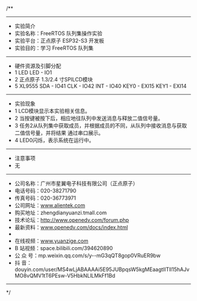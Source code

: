 /**
 ***************************************************************************************************
 * 实验简介
 * 实验名称：FreeRTOS 队列集操作实验
 * 实验平台：正点原子 ESP32-S3 开发板
 * 实验目的：学习 FreeRTOS 队列集

 ***************************************************************************************************
 * 硬件资源及引脚分配
 * 1 LED
     LED - IO1
 * 2 正点原子 1.3/2.4 寸SPILCD模块
 * 5 XL9555
     SDA         -  IO41
     CLK         -  IO42
     INT         -  IO40
     KEY0        -  EXI15
     KEY1        -  EXI14

 ***************************************************************************************************
 * 实验现象
 * 1 LCD模块显示本实验相关信息。
 * 2 当按键被按下后，相应地往队列中发送消息与释放二值信号量。
 * 3 任务2从队列集中获取成员，并根据成员的不同，从队列中接收消息与获取二值信号量，并将结果
     通过串口展示。
 * 4 LED0闪烁，表示系统在运行中。

 ***************************************************************************************************
 * 注意事项
 * 无
 
 ***********************************************************************************************************
 * 公司名称：广州市星翼电子科技有限公司（正点原子）
 * 电话号码：020-38271790
 * 传真号码：020-36773971
 * 公司网址：www.alientek.com
 * 购买地址：zhengdianyuanzi.tmall.com
 * 技术论坛：http://www.openedv.com/forum.php
 * 最新资料：www.openedv.com/docs/index.html
 *
 * 在线视频：www.yuanzige.com
 * B 站视频：space.bilibili.com/394620890
 * 公 众 号：mp.weixin.qq.com/s/y--mG3qQT8gop0VRuER9bw
 * 抖    音：douyin.com/user/MS4wLjABAAAAi5E95JUBpqsW5kgMEaagtIITIl15hAJvMO8vQMV1tT6PEsw-V5HbkNLlLMkFf1Bd
 ***********************************************************************************************************
 */